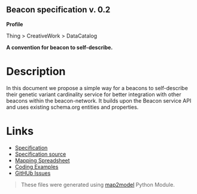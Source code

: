 ## Beacon specification v. 0.2 

**Profile** 

Thing > CreativeWork > DataCatalog

**A convention for beacon to self-describe.** 

# Description 
In this document we propose a simple way for a beacons to self-describe their genetic variant cardinality service for better integration with other beacons within the beacon-network. It builds upon the Beacon service API and uses existing schema.org entities and properties. 
# Links 
- [Specification](http://bioschemas.org/bsc_specs/Beacon/)
- [Specification source](../Beacon.html)
- [Mapping Spreadsheet](https://docs.google.com/spreadsheets/d/1TI4R343UXBjDDv1tXJzcfQDSlGwCF3lUCjztbpfwoyU/edit?usp=drivesdk)
- [Coding Examples](https://github.com/BioSchemas/specifications/tree/master/Beacon/examples)
- [GitHUb Issues](https://github.com/BioSchemas/bioschemas/labels/type%3A%20Beacon)
> These files were generated using [map2model](https://github.com/BioSchemas/map2model) Python Module.